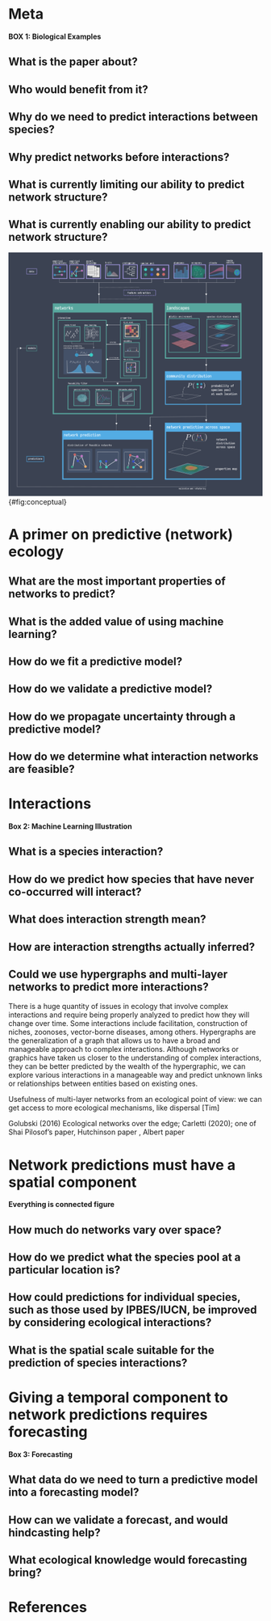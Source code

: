 # Meta

**BOX 1: Biological Examples**

## What is the paper about?

## Who would benefit from it?

## Why do we need to predict interactions between species?

## Why predict networks before interactions?

## What is currently limiting our ability to predict network structure?

## What is currently enabling our ability to predict network structure?

![TODO](figures/conceptual.png){#fig:conceptual}

# A primer on predictive (network) ecology

## What are the most important properties of networks to predict?

## What is the added value of using machine learning?

## How do we fit a predictive model?

## How do we validate a predictive model?

## How do we propagate uncertainty through a predictive model?

## How do we determine what interaction networks are feasible?

# Interactions

**Box 2: Machine Learning Illustration**

## What is a species interaction?

## How do we predict how species that have never co-occurred will interact?

## What does interaction strength mean?

## How are interaction strengths actually inferred? 

## Could we use hypergraphs and multi-layer networks to predict more interactions? 

There is a huge quantity of issues in ecology that involve complex interactions and require being properly analyzed to predict how they will change over time. Some interactions include facilitation, construction of niches, zoonoses, vector-borne diseases, among others. Hypergraphs are the generalization of a graph that allows us to have a broad and manageable approach to complex interactions. Although networks or graphics have taken us closer to the understanding of complex interactions, they can be better predicted by the wealth of the hypergraphic, we can explore various interactions in a manageable way and predict unknown links or relationships between entities based on existing ones.

Usefulness of multi-layer networks from an ecological point of view: we can get access to more ecological mechanisms, like dispersal [Tim]

Golubski (2016) Ecological networks over the edge; Carletti (2020); one of Shai Pilosof’s paper, Hutchinson paper , Albert paper


# Network predictions must have a spatial component

**Everything is connected figure**

## How much do networks vary over space?

## How do we predict what the species pool at a particular location is?

## How could predictions for individual species, such as those used by IPBES/IUCN, be improved by considering ecological interactions?

## What is the spatial scale suitable for the prediction of species interactions?

# Giving a temporal component to network predictions requires forecasting

**Box 3: Forecasting**

## What data do we need to turn a predictive model into a forecasting model?

## How can we validate a forecast, and would hindcasting help?

## What ecological knowledge would forecasting bring?

# References
